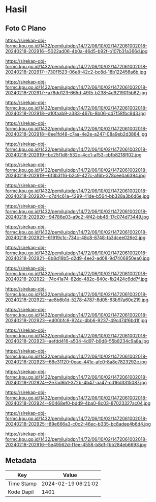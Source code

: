 # Hasil

## Foto C Plano

https://sirekap-obj-formc.kpu.go.id/1432/pemilu/pdpr/14/72/06/10/02/1472061002018-20240218-202916--5022ad06-4b0a-46d5-b92f-b107b31a366d.jpg

https://sirekap-obj-formc.kpu.go.id/1432/pemilu/pdpr/14/72/06/10/02/1472061002018-20240218-202917--730f1523-06e8-42c2-bc8d-18b122456a6b.jpg

https://sirekap-obj-formc.kpu.go.id/1432/pemilu/pdpr/14/72/06/10/02/1472061002018-20240218-202917--a78dd123-665d-49f5-b238-4d9219015b82.jpg

https://sirekap-obj-formc.kpu.go.id/1432/pemilu/pdpr/14/72/06/10/02/1472061002018-20240218-202918--a10faab9-a383-467b-8b06-c47f58fbc943.jpg

https://sirekap-obj-formc.kpu.go.id/1432/pemilu/pdpr/14/72/06/10/02/1472061002018-20240218-202918--8ee1fd48-c7aa-4e2e-a247-08a9eb2d3884.jpg

https://sirekap-obj-formc.kpu.go.id/1432/pemilu/pdpr/14/72/06/10/02/1472061002018-20240218-202919--bc25f1d8-532c-4cc1-af53-cbfb8218ff02.jpg

https://sirekap-obj-formc.kpu.go.id/1432/pemilu/pdpr/14/72/06/10/02/1472061002018-20240218-202919--6f3b3116-b2c9-427c-af6b-378cee0a6394.jpg

https://sirekap-obj-formc.kpu.go.id/1432/pemilu/pdpr/14/72/06/10/02/1472061002018-20240218-202920--c7d4c61a-4299-41de-b564-bb328a3b6d6e.jpg

https://sirekap-obj-formc.kpu.go.id/1432/pemilu/pdpr/14/72/06/10/02/1472061002018-20240218-202920--94786e03-a9c2-4f42-bb46-17c074d73449.jpg

https://sirekap-obj-formc.kpu.go.id/1432/pemilu/pdpr/14/72/06/10/02/1472061002018-20240218-202921--61919c1c-734c-48c8-8748-fa3dcee026e2.jpg

https://sirekap-obj-formc.kpu.go.id/1432/pemilu/pdpr/14/72/06/10/02/1472061002018-20240218-202921--8b8d19b5-d2d9-4ee2-ad08-9d7406850ea0.jpg

https://sirekap-obj-formc.kpu.go.id/1432/pemilu/pdpr/14/72/06/10/02/1472061002018-20240218-202922--74c41a74-82dd-482c-840c-fb2424c6dd7f.jpg

https://sirekap-obj-formc.kpu.go.id/1432/pemilu/pdpr/14/72/06/10/02/1472061002018-20240218-202922--ae8b6b1d-5278-4787-8d05-63b97a60e219.jpg

https://sirekap-obj-formc.kpu.go.id/1432/pemilu/pdpr/14/72/06/10/02/1472061002018-20240218-202923--e400bfc8-924c-4bb6-9237-49cd74f6bd1f.jpg

https://sirekap-obj-formc.kpu.go.id/1432/pemilu/pdpr/14/72/06/10/02/1472061002018-20240218-202923--aefdd416-a504-4d97-b9d8-55b8234c9a8a.jpg

https://sirekap-obj-formc.kpu.go.id/1432/pemilu/pdpr/14/72/06/10/02/1472061002018-20240218-202923--68e31120-0eae-441e-afc0-8a8e7823292e.jpg

https://sirekap-obj-formc.kpu.go.id/1432/pemilu/pdpr/14/72/06/10/02/1472061002018-20240218-202924--2e7ad6b1-372b-4b47-aa47-cd16d3315087.jpg

https://sirekap-obj-formc.kpu.go.id/1432/pemilu/pdpr/14/72/06/10/02/1472061002018-20240218-202924--90468ef0-bdd9-4ba0-8c03-87023327ac04.jpg

https://sirekap-obj-formc.kpu.go.id/1432/pemilu/pdpr/14/72/06/10/02/1472061002018-20240218-202925--89e666a3-c0c2-46ec-b335-bc8adee4b6d4.jpg

https://sirekap-obj-formc.kpu.go.id/1432/pemilu/pdpr/14/72/06/10/02/1472061002018-20240218-202916--5e49562d-f1ee-4558-b8df-fbb284eb6693.jpg


## Metadata

| Key        | Value               |
| ---------- | ------------------- |
| Time Stamp | 2024-02-19 06:21:02 |
| Kode Dapil | 1401                |



